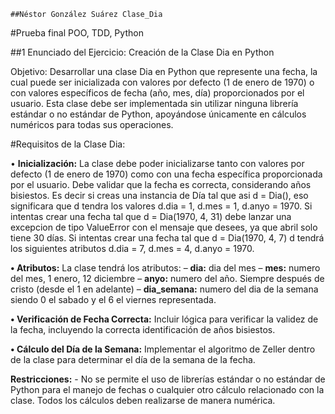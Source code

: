     ##Néstor González Suárez Clase_Dia 
#Prueba final POO, TDD, Python


##1 Enunciado del Ejercicio: Creación de la Clase Dia en Python

Objetivo: Desarrollar una clase Dia en Python que represente una fecha, la cual puede ser inicializada con valores por defecto (1 de enero de 1970) o con valores específicos de fecha (año, mes, día) proporcionados por el usuario. Esta clase debe ser implementada sin utilizar ninguna librería estándar o no estándar de Python, apoyándose únicamente en cálculos numéricos para todas sus operaciones.

#Requisitos de la Clase Dia:

• **Inicialización:** La clase debe poder inicializarse tanto con valores por defecto (1 de enero de 1970) como con una fecha específica proporcionada por el usuario. Debe validar que la fecha es correcta, considerando años bisiestos.
Es decir si creas una instancia de Día tal que asi d = Dia(), eso significara que d tendra los valores d.dia = 1, d.mes = 1, d.anyo = 1970.
Si intentas crear una fecha tal que d = Dia(1970, 4, 31) debe lanzar una excepcion
de tipo ValueError con el mensaje que desees, ya que abril solo tiene 30 días.
Si intentas crear una fecha tal que d = Dia(1970, 4, 7) d tendrá los siguientes atributos d.dia = 7, d.mes = 4, d.anyo = 1970.

**• Atributos:** La clase tendrá los atributos:
– **dia:** dia del mes
– **mes:** numero del mes, 1 enero, 12 diciembre
– **anyo:** numero del año. Siempre después de cristo (desde el 1 en adelante)
– **dia_semana:** numero del dia de la semana siendo 0 el sabado y el 6 el viernes
representada.

**• Verificación de Fecha Correcta:** Incluir lógica para verificar la validez de la fecha, incluyendo la correcta identificación de años bisiestos.

**• Cálculo del Día de la Semana:** Implementar el algoritmo de Zeller dentro de la clase para determinar el día de la semana de la fecha.

**Restricciones:** - No se permite el uso de librerías estándar o no estándar de Python para el manejo de fechas o cualquier otro cálculo relacionado con la clase. Todos los cálculos deben realizarse de manera numérica.